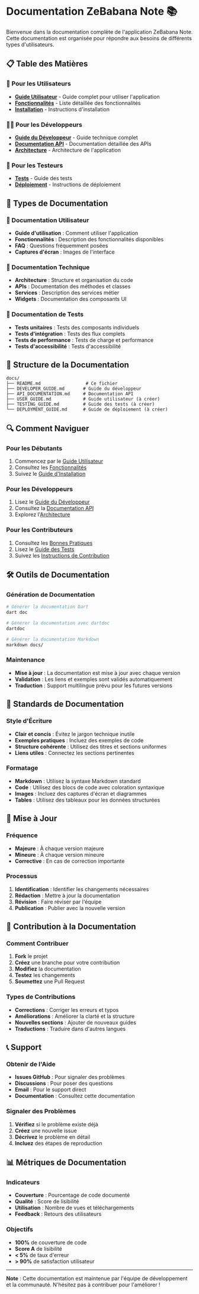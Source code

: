 # Documentation ZeBabana Note 📚

Bienvenue dans la documentation complète de l'application ZeBabana Note. Cette documentation est organisée pour répondre aux besoins de différents types d'utilisateurs.

## 📋 Table des Matières

### 🚀 Pour les Utilisateurs
- **[Guide Utilisateur](../README.md)** - Guide complet pour utiliser l'application
- **[Fonctionnalités](../README.md#-fonctionnalités)** - Liste détaillée des fonctionnalités
- **[Installation](../README.md#-installation-et-démarrage)** - Instructions d'installation

### 👨‍💻 Pour les Développeurs
- **[Guide du Développeur](./DEVELOPER_GUIDE.md)** - Guide technique complet
- **[Documentation API](./API_DOCUMENTATION.md)** - Documentation détaillée des APIs
- **[Architecture](./DEVELOPER_GUIDE.md#-architecture)** - Architecture de l'application

### 🧪 Pour les Testeurs
- **[Tests](./DEVELOPER_GUIDE.md#-tests)** - Guide des tests
- **[Déploiement](./DEVELOPER_GUIDE.md#-déploiement)** - Instructions de déploiement

## 🎯 Types de Documentation

### 📖 Documentation Utilisateur
- **Guide d'utilisation** : Comment utiliser l'application
- **Fonctionnalités** : Description des fonctionnalités disponibles
- **FAQ** : Questions fréquemment posées
- **Captures d'écran** : Images de l'interface

### 🔧 Documentation Technique
- **Architecture** : Structure et organisation du code
- **APIs** : Documentation des méthodes et classes
- **Services** : Description des services métier
- **Widgets** : Documentation des composants UI

### 🧪 Documentation de Tests
- **Tests unitaires** : Tests des composants individuels
- **Tests d'intégration** : Tests des flux complets
- **Tests de performance** : Tests de charge et performance
- **Tests d'accessibilité** : Tests d'accessibilité

## 📁 Structure de la Documentation

```
docs/
├── README.md                 # Ce fichier
├── DEVELOPER_GUIDE.md       # Guide du développeur
├── API_DOCUMENTATION.md     # Documentation API
├── USER_GUIDE.md            # Guide utilisateur (à créer)
├── TESTING_GUIDE.md         # Guide des tests (à créer)
└── DEPLOYMENT_GUIDE.md      # Guide de déploiement (à créer)
```

## 🔍 Comment Naviguer

### Pour les Débutants
1. Commencez par le [Guide Utilisateur](../README.md)
2. Consultez les [Fonctionnalités](../README.md#-fonctionnalités)
3. Suivez le [Guide d'Installation](../README.md#-installation-et-démarrage)

### Pour les Développeurs
1. Lisez le [Guide du Développeur](./DEVELOPER_GUIDE.md)
2. Consultez la [Documentation API](./API_DOCUMENTATION.md)
3. Explorez l'[Architecture](./DEVELOPER_GUIDE.md#-architecture)

### Pour les Contributeurs
1. Consultez les [Bonnes Pratiques](./DEVELOPER_GUIDE.md#-bonnes-pratiques)
2. Lisez le [Guide des Tests](./DEVELOPER_GUIDE.md#-tests)
3. Suivez les [Instructions de Contribution](../README.md#-contribution)

## 🛠️ Outils de Documentation

### Génération de Documentation
```bash
# Générer la documentation Dart
dart doc

# Générer la documentation avec dartdoc
dartdoc

# Générer la documentation Markdown
markdown docs/
```

### Maintenance
- **Mise à jour** : La documentation est mise à jour avec chaque version
- **Validation** : Les liens et exemples sont validés automatiquement
- **Traduction** : Support multilingue prévu pour les futures versions

## 📝 Standards de Documentation

### Style d'Écriture
- **Clair et concis** : Évitez le jargon technique inutile
- **Exemples pratiques** : Incluez des exemples de code
- **Structure cohérente** : Utilisez des titres et sections uniformes
- **Liens utiles** : Connectez les sections pertinentes

### Formatage
- **Markdown** : Utilisez la syntaxe Markdown standard
- **Code** : Utilisez des blocs de code avec coloration syntaxique
- **Images** : Incluez des captures d'écran et diagrammes
- **Tables** : Utilisez des tableaux pour les données structurées

## 🔄 Mise à Jour

### Fréquence
- **Majeure** : À chaque version majeure
- **Mineure** : À chaque version mineure
- **Corrective** : En cas de correction importante

### Processus
1. **Identification** : Identifier les changements nécessaires
2. **Rédaction** : Mettre à jour la documentation
3. **Révision** : Faire réviser par l'équipe
4. **Publication** : Publier avec la nouvelle version

## 🤝 Contribution à la Documentation

### Comment Contribuer
1. **Fork** le projet
2. **Créez** une branche pour votre contribution
3. **Modifiez** la documentation
4. **Testez** les changements
5. **Soumettez** une Pull Request

### Types de Contributions
- **Corrections** : Corriger les erreurs et typos
- **Améliorations** : Améliorer la clarté et la structure
- **Nouvelles sections** : Ajouter de nouveaux guides
- **Traductions** : Traduire dans d'autres langues

## 📞 Support

### Obtenir de l'Aide
- **Issues GitHub** : Pour signaler des problèmes
- **Discussions** : Pour poser des questions
- **Email** : Pour le support direct
- **Documentation** : Consultez cette documentation

### Signaler des Problèmes
1. **Vérifiez** si le problème existe déjà
2. **Créez** une nouvelle issue
3. **Décrivez** le problème en détail
4. **Incluez** des étapes de reproduction

## 📊 Métriques de Documentation

### Indicateurs
- **Couverture** : Pourcentage de code documenté
- **Qualité** : Score de lisibilité
- **Utilisation** : Nombre de vues et téléchargements
- **Feedback** : Retours des utilisateurs

### Objectifs
- **100%** de couverture de code
- **Score A** de lisibilité
- **< 5%** de taux d'erreur
- **> 90%** de satisfaction utilisateur

---

**Note** : Cette documentation est maintenue par l'équipe de développement et la communauté. N'hésitez pas à contribuer pour l'améliorer !
